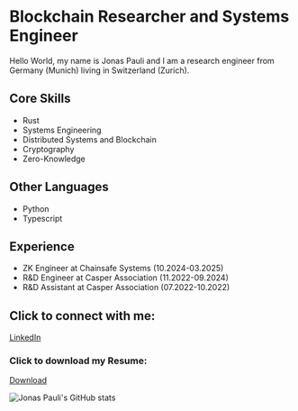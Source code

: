 # Blockchain Researcher and Systems Engineer
Hello World, my name is Jonas Pauli and I am a research engineer from Germany (Munich) living in Switzerland (Zurich).

## Core Skills
- Rust
- Systems Engineering
- Distributed Systems and Blockchain
- Cryptography
- Zero-Knowledge

## Other Languages
- Python
- Typescript

## Experience
- ZK Engineer at Chainsafe Systems (10.2024-03.2025)
- R&D Engineer at Casper Association (11.2022-09.2024)
- R&D Assistant at Casper Association (07.2022-10.2022)

## Click to connect with me:
[LinkedIn](https://www.linkedin.com/in/jonas-pauli/)

### Click to download my Resume:
[Download](https://jonas.software/jonas-pauli-cv.pdf)

![Jonas Pauli's GitHub stats](https://github-readme-stats.vercel.app/api?username=jonas089&show=reviews,prs_merged,prs_merged_percentage&icons=true&theme=radical)
